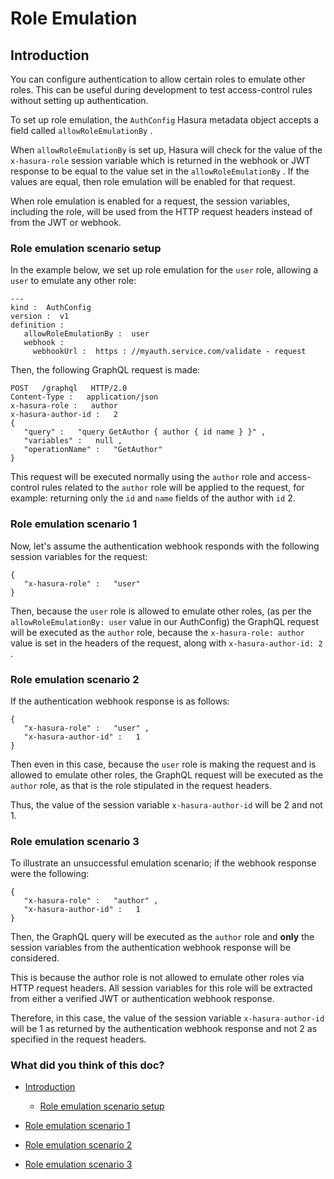 # Role Emulation

## Introduction​

You can configure authentication to allow certain roles to emulate other roles. This can be useful during development
to test access-control rules without setting up authentication.

To set up role emulation, the `AuthConfig` Hasura metadata object accepts a field called `allowRoleEmulationBy` .

When `allowRoleEmulationBy` is set up, Hasura will check for the value of the `x-hasura-role` session variable
which is returned in the webhook or JWT response to be equal to the value set in the `allowRoleEmulationBy` . If the
values are equal, then role emulation will be enabled for that request.

When role emulation is enabled for a request, the session variables, including the role, will be used from
the HTTP request headers instead of from the JWT or webhook.

### Role emulation scenario setup​

In the example below, we set up role emulation for the `user` role, allowing a `user` to emulate any other role:

```
---
kind :  AuthConfig
version :  v1
definition :
   allowRoleEmulationBy :  user
   webhook :
     webhookUrl :  https : //myauth.service.com/validate - request
```

Then, the following GraphQL request is made:

```
POST   /graphql   HTTP/2.0
Content-Type :   application/json
x-hasura-role :   author
x-hasura-author-id :   2
{
   "query" :   "query GetAuthor { author { id name } }" ,
   "variables" :   null ,
   "operationName" :   "GetAuthor"
}
```

This request will be executed normally using the `author` role and access-control rules related to the `author` role
will be applied to the request, for example: returning only the `id` and `name` fields of the author with `id` 2.

### Role emulation scenario 1​

Now, let's assume the authentication webhook responds with the following session variables for the request:

```
{
   "x-hasura-role" :   "user"
}
```

Then, because the `user` role is allowed to emulate other roles, (as per the `allowRoleEmulationBy: user` value in our
AuthConfig) the GraphQL request will be executed as the `author` role, because the `x-hasura-role: author` value is set
in the headers of the request, along with `x-hasura-author-id: 2` .

### Role emulation scenario 2​

If the authentication webhook response is as follows:

```
{
   "x-hasura-role" :   "user" ,
   "x-hasura-author-id" :   1
}
```

Then even in this case, because the `user` role is making the request and is allowed to emulate other roles,
the GraphQL request will be executed as the `author` role, as that is the role stipulated in the request headers.

Thus, the value of the session variable `x-hasura-author-id` will be 2 and not 1.

### Role emulation scenario 3​

To illustrate an unsuccessful emulation scenario; if the webhook response were the following:

```
{
   "x-hasura-role" :   "author" ,
   "x-hasura-author-id" :   1
}
```

Then, the GraphQL query will be executed as the `author` role and **only** the session variables from the authentication
webhook response will be considered.

This is because the author role is not allowed to emulate other roles via HTTP request headers. All session variables
for this role will be extracted from either a verified JWT or authentication webhook response.

Therefore, in this case, the value of the session variable `x-hasura-author-id` will be 1 as returned by the
authentication webhook response and not 2 as specified in the request headers.

### What did you think of this doc?

- [ Introduction ](https://hasura.io/docs/3.0/auth/authentication/role-emulation/#introduction)
    - [ Role emulation scenario setup ](https://hasura.io/docs/3.0/auth/authentication/role-emulation/#role-emulation-scenario-setup)

- [ Role emulation scenario 1 ](https://hasura.io/docs/3.0/auth/authentication/role-emulation/#role-emulation-scenario-1)

- [ Role emulation scenario 2 ](https://hasura.io/docs/3.0/auth/authentication/role-emulation/#role-emulation-scenario-2)

- [ Role emulation scenario 3 ](https://hasura.io/docs/3.0/auth/authentication/role-emulation/#role-emulation-scenario-3)
